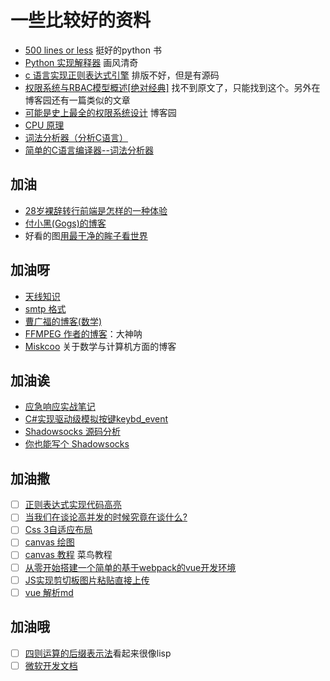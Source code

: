 # 一些比较好的资料  

- [500 lines or less](http://aosabook.org/en/500L/) 挺好的python 书  
- [Python 实现解释器](https://ruslanspivak.com/lsbasi-part1/) 画风清奇  
- [c 语言实现正则表达式引擎](https://blog.csdn.net/weixin_36719607/article/details/79427220) 排版不好，但是有源码  
- [权限系统与RBAC模型概述[绝对经典]](https://blog.csdn.net/yangwenxue_admin/article/details/73936803) 找不到原文了，只能找到这个。另外在博客园还有一篇类似的文章  
- [可能是史上最全的权限系统设计](https://www.cnblogs.com/iceblow/p/11121362.html) 博客园  
- [CPU 原理](http://www.gamezero.com/team-0/articles/math_magic/micro/index.html)  
- [词法分析器（分析C语言）](https://blog.csdn.net/Naux1/article/details/78196465)  
- [简单的C语言编译器--词法分析器](https://www.cnblogs.com/vachester/p/6884345.html)

## 加油  

- [28岁裸辞转行前端是怎样的一种体验](https://segmentfault.com/a/1190000019105621)  
- [付小黑(Gogs)的博客](http://fuxiaohei.me)  
- 好看的图[用最干净的眸子看世界](http://blog.sina.com.cn/s/blog_b6ea5d580102v6c5.html)

## 加油呀  

- [天线知识](http://www.antenna-theory.com/m/index.php)  
- [smtp 格式](https://help.aliyun.com/knowledge_detail/51584.html)  
- [曹广福的博客(数学)](http://blog.sciencenet.cn/u/gfcao)  
- [FFMPEG 作者的博客](https://bellard.org/)：大神呐  
- [Miskcoo](http://blog.miskcoo.com) 关于数学与计算机方面的博客  

## 加油诶  

- [应急响应实战笔记](https://bypass007.github.io/Emergency-Response-Notes/)  
- [C#实现驱动级模拟按键](https://blog.csdn.net/edcvf3/article/details/23091377)[keybd_event](https://wenku.baidu.com/view/f6c5e6cba1c7aa00b52acbba.html)  
- [Shadowsocks 源码分析](https://loggerhead.me/posts/shadowsocks-yuan-ma-fen-xi-tcp-dai-li.html)  
- [你也能写个 Shadowsocks](https://cloud.tencent.com/developer/article/1016003)

## 加油撒  

- [ ] [正则表达式实现代码高亮](https://www.jb51.net/article/50089.htm)  
- [ ] [当我们在谈论高并发的时候究竟在谈什么?](https://segmentfault.com/a/1190000019360335)  
- [ ] [Css 3自适应布局](https://www.jianshu.com/p/8d7c8c373148)  
- [ ] [canvas 绘图](http://blog.sina.com.cn/s/articlelist_5657730194_12_1.html)  
- [ ] [canvas 教程](https://www.runoob.com/w3cnote/html5-canvas-intro.html) 菜鸟教程  
- [ ] [从零开始搭建一个简单的基于webpack的vue开发环境](https://segmentfault.com/a/1190000012789253)  
- [ ] [JS实现剪切板图片粘贴直接上传](https://www.deanhan.cn/js-paste-upload.html)  
- [ ] [vue 解析md](https://segmentfault.com/a/1190000021085117)  

## 加油哦  

- [ ] [四则运算的后缀表示法](http://blog.51lucy.com/2019/08/19/stack_si_ze/)看起来很像lisp  
- [ ] [微软开发文档](https://docs.microsoft.com/en-us/windows/dev-environment/)  
